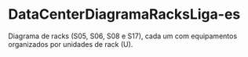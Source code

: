 # DataCenterDiagramaRacksLiga-es
Diagrama de racks (S05, S06, S08 e S17), cada um com equipamentos organizados por unidades de rack (U). 
